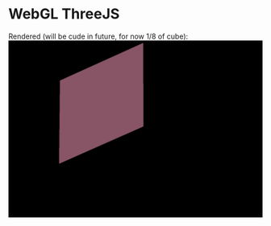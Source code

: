 # WebGL ThreeJS
Rendered (will be cude in future, for now 1/8 of cube):
![1/8 animated cube](three_js_result.gif)